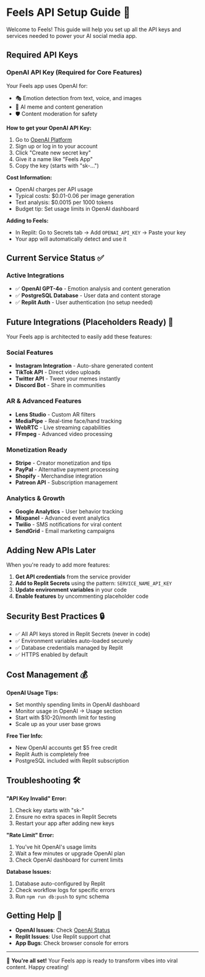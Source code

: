 # Feels API Setup Guide 🚀

Welcome to Feels! This guide will help you set up all the API keys and services needed to power your AI social media app.

## Required API Keys

### OpenAI API Key (Required for Core Features)
Your Feels app uses OpenAI for:
- 🎭 Emotion detection from text, voice, and images
- 🤖 AI meme and content generation
- 🛡️ Content moderation for safety

**How to get your OpenAI API Key:**
1. Go to [OpenAI Platform](https://platform.openai.com/api-keys)
2. Sign up or log in to your account
3. Click "Create new secret key"
4. Give it a name like "Feels App"
5. Copy the key (starts with "sk-...")

**Cost Information:**
- OpenAI charges per API usage
- Typical costs: $0.01-0.06 per image generation
- Text analysis: $0.0015 per 1000 tokens
- Budget tip: Set usage limits in OpenAI dashboard

**Adding to Feels:**
- In Replit: Go to Secrets tab → Add `OPENAI_API_KEY` → Paste your key
- Your app will automatically detect and use it

## Current Service Status ✅

### Active Integrations
- ✅ **OpenAI GPT-4o** - Emotion analysis and content generation
- ✅ **PostgreSQL Database** - User data and content storage  
- ✅ **Replit Auth** - User authentication (no setup needed)

## Future Integrations (Placeholders Ready) 🔮

Your Feels app is architected to easily add these features:

### Social Features
- **Instagram Integration** - Auto-share generated content
- **TikTok API** - Direct video uploads
- **Twitter API** - Tweet your memes instantly
- **Discord Bot** - Share in communities

### AR & Advanced Features  
- **Lens Studio** - Custom AR filters
- **MediaPipe** - Real-time face/hand tracking
- **WebRTC** - Live streaming capabilities
- **FFmpeg** - Advanced video processing

### Monetization Ready
- **Stripe** - Creator monetization and tips
- **PayPal** - Alternative payment processing
- **Shopify** - Merchandise integration
- **Patreon API** - Subscription management

### Analytics & Growth
- **Google Analytics** - User behavior tracking
- **Mixpanel** - Advanced event analytics
- **Twilio** - SMS notifications for viral content
- **SendGrid** - Email marketing campaigns

## Adding New APIs Later

When you're ready to add more features:

1. **Get API credentials** from the service provider
2. **Add to Replit Secrets** using the pattern: `SERVICE_NAME_API_KEY`
3. **Update environment variables** in your code
4. **Enable features** by uncommenting placeholder code

## Security Best Practices 🔒

- ✅ All API keys stored in Replit Secrets (never in code)
- ✅ Environment variables auto-loaded securely
- ✅ Database credentials managed by Replit
- ✅ HTTPS enabled by default

## Cost Management 💰

**OpenAI Usage Tips:**
- Set monthly spending limits in OpenAI dashboard
- Monitor usage in OpenAI → Usage section
- Start with $10-20/month limit for testing
- Scale up as your user base grows

**Free Tier Info:**
- New OpenAI accounts get $5 free credit
- Replit Auth is completely free
- PostgreSQL included with Replit subscription

## Troubleshooting 🛠️

**"API Key Invalid" Error:**
1. Check key starts with "sk-"
2. Ensure no extra spaces in Replit Secrets
3. Restart your app after adding new keys

**"Rate Limit" Error:**
1. You've hit OpenAI's usage limits
2. Wait a few minutes or upgrade OpenAI plan
3. Check OpenAI dashboard for current limits

**Database Issues:**
1. Database auto-configured by Replit
2. Check workflow logs for specific errors
3. Run `npm run db:push` to sync schema

## Getting Help 💬

- **OpenAI Issues**: Check [OpenAI Status](https://status.openai.com)
- **Replit Issues**: Use Replit support chat
- **App Bugs**: Check browser console for errors

---

🎉 **You're all set!** Your Feels app is ready to transform vibes into viral content. Happy creating!
